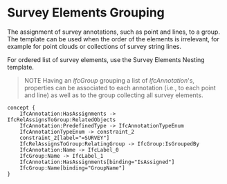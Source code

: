 Survey Elements Grouping
========================

The assignment of survey annotations, such as point and lines, to a group. The template can be used when the order of the elements is irrelevant, for example for point clouds or collections of survey string lines.

For ordered list of survey elements, use the Survey Elements Nesting template.

> NOTE Having an _IfcGroup_ grouping a list of _IfcAnnotation_'s, properties can be associated to each annotation (i.e., to each point and line) as well as to the group collecting all survey elements.

```
concept {
    IfcAnnotation:HasAssignments -> IfcRelAssignsToGroup:RelatedObjects
    IfcAnnotation:PredefinedType -> IfcAnnotationTypeEnum
    IfcAnnotationTypeEnum -> constraint_2
    constraint_2[label="=SURVEY"]
    IfcRelAssignsToGroup:RelatingGroup -> IfcGroup:IsGroupedBy
    IfcAnnotation:Name -> IfcLabel_0
    IfcGroup:Name -> IfcLabel_1
    IfcAnnotation:HasAssignments[binding="IsAssigned"]
    IfcGroup:Name[binding="GroupName"]
}
```
